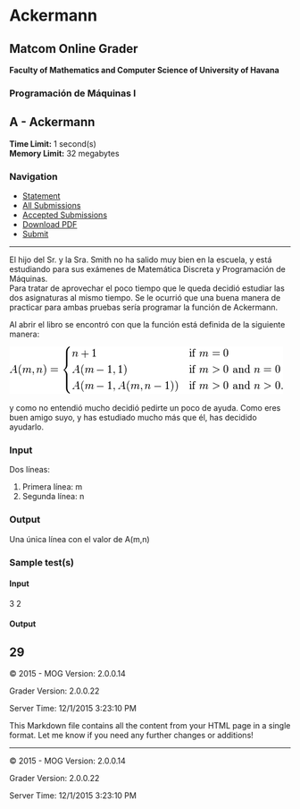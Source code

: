 # Ackermann

## Matcom Online Grader
**Faculty of Mathematics and Computer Science of University of Havana**  
### Programación de Máquinas I


## A - Ackermann
**Time Limit:** 1 second(s)  
**Memory Limit:** 32 megabytes

### Navigation
- [Statement](#)
- [All Submissions](http://judge.matcom.uh.cu/asm/contest/XTRA/submissions/problem/A)
- [Accepted Submissions](http://judge.matcom.uh.cu/asm/contest/XTRA/submissions/problem/A/result/accepted)
- [Download PDF](http://judge.matcom.uh.cu/asm/problem/XTRAA/pdf)
- [Submit](http://judge.matcom.uh.cu/asm/contest/XTRA/submit/A)

---

El hijo del Sr. y la Sra. Smith no ha salido muy bien en la escuela, y está estudiando para sus exámenes de Matemática Discreta y Programación de Máquinas.  
Para tratar de aprovechar el poco tiempo que le queda decidió estudiar las dos asignaturas al mismo tiempo. Se le ocurrió que una buena manera de practicar para ambas pruebas sería programar la función de Ackermann.

Al abrir el libro se encontró con que la función está definida de la siguiente manera:

![Ackermann Function](Ackermann_files/Ackermann-p.png)

y como no entendió mucho decidió pedirte un poco de ayuda. Como eres buen amigo suyo, y has estudiado mucho más que él, has decidido ayudarlo.

### Input
Dos líneas:
1. Primera línea: m
2. Segunda línea: n

### Output
Una única línea con el valor de A(m,n)

### Sample test(s)

#### Input
3
2
#### Output
29
---

<footer>
<p>© 2015 - MOG Version: 2.0.0.14</p>
<p>Grader Version: 2.0.0.22</p>
<p>Server Time: 12/1/2015 3:23:10 PM</p>
</footer>
This Markdown file contains all the content from your HTML page in a single format. Let me know if you need any further changes or additions!

---

<footer>
<p>© 2015 - MOG Version: 2.0.0.14</p>
<p>Grader Version: 2.0.0.22</p>
<p>Server Time: 12/1/2015 3:23:10 PM</p>
</footer>